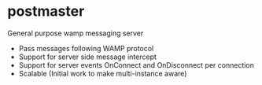 postmaster
==========

General purpose wamp messaging server


* Pass messages following WAMP protocol
* Support for server side message intercept
* Support for server events OnConnect and OnDisconnect per connection
* Scalable (Initial work to make multi-instance aware)
